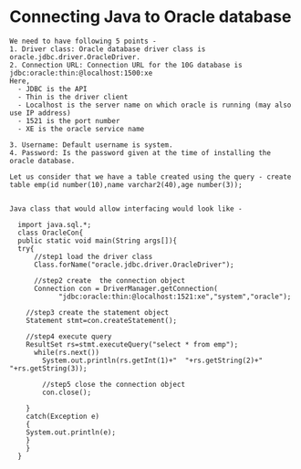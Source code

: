 # Connecting Java to Oracle database 

    We need to have following 5 points - 
    1. Driver class: Oracle database driver class is oracle.jdbc.driver.OracleDriver. 
    2. Connection URL: Connection URL for the 10G database is jdbc:oracle:thin:@localhost:1500:xe
    Here,
      - JDBC is the API
      - Thin is the driver client
      - Localhost is the server name on which oracle is running (may also use IP address)
      - 1521 is the port number 
      - XE is the oracle service name
  
    3. Username: Default username is system. 
    4. Password: Is the password given at the time of installing the oracle database. 
 
    Let us consider that we have a table created using the query - create table emp(id number(10),name varchar2(40),age number(3));  


    Java class that would allow interfacing would look like - 

      import java.sql.*;  
      class OracleCon{  
      public static void main(String args[]){  
      try{  
          //step1 load the driver class  
          Class.forName("oracle.jdbc.driver.OracleDriver");  
  
          //step2 create  the connection object  
          Connection con = DriverManager.getConnection(  
                "jdbc:oracle:thin:@localhost:1521:xe","system","oracle");  
  
        //step3 create the statement object  
        Statement stmt=con.createStatement();  
  
        //step4 execute query  
        ResultSet rs=stmt.executeQuery("select * from emp");  
          while(rs.next())  
            System.out.println(rs.getInt(1)+"  "+rs.getString(2)+"  "+rs.getString(3));  
  
            //step5 close the connection object  
            con.close();  
  
        }
        catch(Exception e)
        { 
        System.out.println(e);
        }  
        }  
      }  
